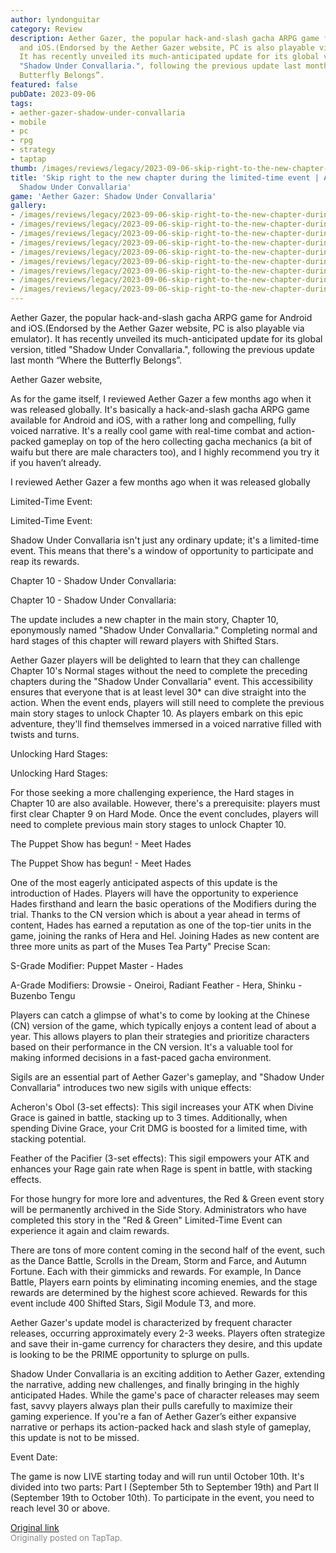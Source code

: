 ```yaml
---
author: lyndonguitar
category: Review
description: Aether Gazer, the popular hack-and-slash gacha ARPG game for Android
  and iOS.(Endorsed by the Aether Gazer website, PC is also playable via emulator).
  It has recently unveiled its much-anticipated update for its global version, titled
  "Shadow Under Convallaria.", following the previous update last month “Where the
  Butterfly Belongs”.
featured: false
pubDate: 2023-09-06
tags:
- aether-gazer-shadow-under-convallaria
- mobile
- pc
- rpg
- strategy
- taptap
thumb: /images/reviews/legacy/2023-09-06-skip-right-to-the-new-chapter-during-the-limited-time-event--aether-gazer-shadow-under-co-0.avif
title: 'Skip right to the new chapter during the limited-time event | Aether Gazer:
  Shadow Under Convallaria'
game: 'Aether Gazer: Shadow Under Convallaria'
gallery:
- /images/reviews/legacy/2023-09-06-skip-right-to-the-new-chapter-during-the-limited-time-event--aether-gazer-shadow-under-co-0.avif
- /images/reviews/legacy/2023-09-06-skip-right-to-the-new-chapter-during-the-limited-time-event--aether-gazer-shadow-under-co-1.avif
- /images/reviews/legacy/2023-09-06-skip-right-to-the-new-chapter-during-the-limited-time-event--aether-gazer-shadow-under-co-2.avif
- /images/reviews/legacy/2023-09-06-skip-right-to-the-new-chapter-during-the-limited-time-event--aether-gazer-shadow-under-co-3.avif
- /images/reviews/legacy/2023-09-06-skip-right-to-the-new-chapter-during-the-limited-time-event--aether-gazer-shadow-under-co-4.avif
- /images/reviews/legacy/2023-09-06-skip-right-to-the-new-chapter-during-the-limited-time-event--aether-gazer-shadow-under-co-5.avif
- /images/reviews/legacy/2023-09-06-skip-right-to-the-new-chapter-during-the-limited-time-event--aether-gazer-shadow-under-co-6.avif
- /images/reviews/legacy/2023-09-06-skip-right-to-the-new-chapter-during-the-limited-time-event--aether-gazer-shadow-under-co-7.avif
- /images/reviews/legacy/2023-09-06-skip-right-to-the-new-chapter-during-the-limited-time-event--aether-gazer-shadow-under-co-8.avif
---
```

Aether Gazer, the popular hack-and-slash gacha ARPG game for Android and iOS.(Endorsed by the Aether Gazer website, PC is also playable via emulator). It has recently unveiled its much-anticipated update for its global version, titled "Shadow Under Convallaria.", following the previous update last month “Where the Butterfly Belongs”.

Aether Gazer website,

As for the game itself, I reviewed Aether Gaze﻿r a few months ago when it was released globally﻿. It's basically a  hack-and-slash gacha ARPG game available for Android and iOS, with a rather long and compelling, fully voiced narrative. It's a really cool game with real-time combat and action-packed gameplay on top of the hero collecting gacha mechanics (a bit of waifu but there are male characters too), and I highly recommend you try it if you haven’t already.

I reviewed Aether Gaze﻿r a few months ago when it was released globally

Limited-Time Event:

Limited-Time Event:

Shadow Under Convallaria isn't just any ordinary update; it's a limited-time event. This means that there's a window of opportunity to participate and reap its rewards.

Chapter 10 - Shadow Under Convallaria:

Chapter 10 - Shadow Under Convallaria:

The update includes a new chapter in the main story, Chapter 10, eponymously named "Shadow Under Convallaria." Completing normal and hard stages of this chapter will reward players with Shifted Stars.

Aether Gazer players will be delighted to learn that they can challenge Chapter 10's Normal stages without the need to complete the preceding chapters during the "Shadow Under Convallaria" event. This accessibility ensures that everyone that is at least level 30* can dive straight into the action. When the event ends, players will still need to complete the previous main story stages to unlock Chapter 10. As players embark on this epic adventure, they'll find themselves immersed in a voiced narrative filled with twists and turns.

Unlocking Hard Stages:

Unlocking Hard Stages:

For those seeking a more challenging experience, the Hard stages in Chapter 10 are also available. However, there's a prerequisite: players must first clear Chapter 9 on Hard Mode. Once the event concludes, players will need to complete previous main story stages to unlock Chapter 10.

The Puppet Show has begun! - Meet Hades

The Puppet Show has begun! - Meet Hades

One of the most eagerly anticipated aspects of this update is the introduction of Hades. Players will have the opportunity to experience Hades firsthand and learn the basic operations of the Modifiers during the trial. Thanks to the CN version which is about a year ahead in terms of content, Hades has earned a reputation as one of the top-tier units in the game, joining the ranks of Hera and Hel. Joining Hades as new content are three more units as part of the Muses Tea Party" Precise Scan:

S-Grade Modifier: Puppet Master - Hades

A-Grade Modifiers: Drowsie - Oneiroi, Radiant Feather - Hera, Shinku - Buzenbo Tengu

Players can catch a glimpse of what's to come by looking at the Chinese (CN) version of the game, which typically enjoys a content lead of about a year. This allows players to plan their strategies and prioritize characters based on their performance in the CN version. It's a valuable tool for making informed decisions in a fast-paced gacha environment.

Sigils are an essential part of Aether Gazer's gameplay, and "Shadow Under Convallaria" introduces two new sigils with unique effects:

Acheron's Obol (3-set effects): This sigil increases your ATK when Divine Grace is gained in battle, stacking up to 3 times. Additionally, when spending Divine Grace, your Crit DMG is boosted for a limited time, with stacking potential.

Feather of the Pacifier (3-set effects): This sigil empowers your ATK and enhances your Rage gain rate when Rage is spent in battle, with stacking effects.

For those hungry for more lore and adventures, the Red & Green event story will be permanently archived in the Side Story. Administrators who have completed this story in the "Red & Green" Limited-Time Event can experience it again and claim rewards.

There are tons of more content coming in the second half of the event, such as the Dance Battle, Scrolls in the Dream, Storm and Farce, and Autumn Fortune. Each with their gimmicks and rewards. For example,  In Dance Battle, Players earn points by eliminating incoming enemies, and the stage rewards are determined by the highest score achieved.  Rewards for this event include 400 Shifted Stars, Sigil Module T3, and more.

Aether Gazer's update model is characterized by frequent character releases, occurring approximately every 2-3 weeks. Players often strategize and save their in-game currency for characters they desire, and this update is looking to be the PRIME opportunity to splurge on pulls.

Shadow Under Convallaria is an exciting addition to Aether Gazer, extending the narrative, adding new challenges, and finally bringing in the highly anticipated Hades. While the game's pace of character releases may seem fast, savvy players always plan their pulls carefully to maximize their gaming experience. If you're a fan of Aether Gazer’s either expansive narrative or perhaps its action-packed hack and slash style of gameplay, this update is not to be missed.

Event Date:

The game is now LIVE starting today and will run until October 10th. It's divided into two parts: Part I (September 5th to September 19th) and Part II (September 19th to October 10th). To participate in the event, you need to reach level 30 or above.

[Original link](https://www.taptap.io/post/6250426)<br><span style="font-size: 0.95em; color: #888;">Originally posted on TapTap.</span>